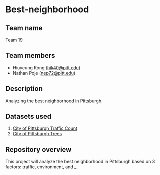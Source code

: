 # Best-neighborhood

## Team name
Team 19

## Team members
* Hiuyeung Kong (hik40@pitt.edu)
* Nathan Poje (nep72@pitt.edu)

## Description
Analyzing the best neighborhood in Pittsburgh.

## Datasets used
1. [City of Pittsburgh Traffic Count](https://data.wprdc.org/dataset/traffic-count-data-city-of-pittsburgh)
2. [City of Pittsburgh Trees](https://data.wprdc.org/dataset/city-trees)

## Repository overview
This project will analyze the best neighborhood in Pittsburgh based on 3 factors: traffic, environment, and _.

